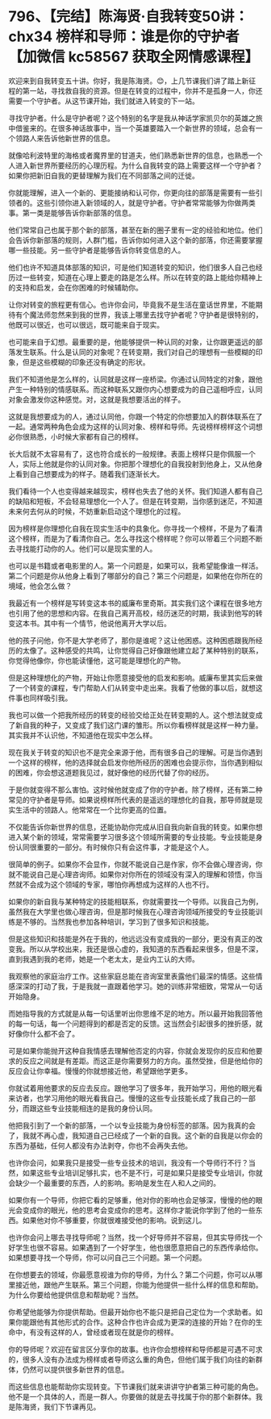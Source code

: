 # 796、【完结】陈海贤·自我转变50讲：chx34 榜样和导师：谁是你的守护者【加微信 kc58567 获取全网情感课程】

欢迎来到自我转变五十讲。你好，我是陈海贤。😊，上几节课我们讲了踏上新征程的第一站，寻找救自我的资源。但是在转变的过程中，你并不是孤身一人，你还需要一个守护者。从这节课开始，我们就进入转变的下一站。

寻找守护者。什么是守护者呢？这个特别的名字是我从神话学家凯贝尔的英雄之旅中借鉴来的。在很多神话故事中，当一个英雄要踏入一个新世界的领域，总会有一个领路人来告诉他新世界的信息。

就像哈利波特里的海格或者魔界里的甘道夫，他们熟悉新世界的信息，也熟悉一个人进入新世界所要经历的心理历程。为什么自我转变的路上需要这样一个守护者？如果你把新旧自我的更替理解为我们在不同部落之间的迁徙。

你就能理解，进入一个新的、更能接纳和认可你，你更向往的部落是需要有一些引领者的。这些引领你进入新领域的人，就是守护者。守护者常常能够为你做两类事。第一类是能够告诉你新部落的信息。

他们常常自己也属于那个新的部落，甚至在新的圈子里有一定的经验和地位。他们会告诉你新部落的规则，人群门槛，告诉你如何进入这个新的部落，你还需要掌握哪一些技能。另一些守护者是能够告诉你转变信息的人。

他们也许不知道具体部落的知识，可是他们知道转变的知识，他们很多人自己也经历过一些转变，知道在心理上要走的路是怎么样。所以在转变的路上能给你精神上的支持和启发，会在你困难的时候辅助你。

让你对转变的旅程更有信心。也许你会问，毕竟我不是生活在童话世界里，不能期待有个魔法师忽然来到我的世界，我该上哪里去找守护者呢？守护者是很特别的，他既可以很近，也可以很远，既可能来自于现实。

也可能来自于幻想。最重要的是，他能够提供一种认同的对象，让你跟更遥远的部落发生联系。什么是认同的对象呢？在转变期，我们对自己的理想有一些模糊的印象，但是这些模糊的印象还没有确定的形状。

我们不知道他是怎么样的，认同就是这样一座桥梁。你通过认同特定的对象，跟他产生一种特别的情感联系。而这种联系又跟你内心想要成为的自己遥相呼应，认同对象会激发你这种感觉。对，这就是我想要活出的样子。

这就是我想要成为的人，通过认同他，你跟一个特定的你想要加入的群体联系在了一起。通常两种角色会成为这样的认同对象、榜样和导师。先说榜样榜样这个词想必你很熟悉，小时候大家都有自己的榜样。

长大后就不太容易有了，这也符合成长的一般规律。表面上榜样只是你佩服一个人，实际上他就是你的认同对象。你把那个理想化的自我投射到他身上，又从他身上看到自己想要成为的样子。随着我们逐渐长大。

我们看待一个人也变得越来越现实，榜样也失去了他的关怀。我们知道人都有自己的缺陷和短板，不会轻易理想化一个人了。但是在转变期，当你感到迷茫，不知道未来何去何从的时候，不妨重新启动这个理想化的过程。

因为榜样是你理想化自我在现实生活中的具象化。你寻找一个榜样，不是为了看清这个榜样，而是为了看清你自己。怎么寻找这个榜样呢？你可以带着三个问题不断去寻找能打动你的人。他们可以是现实里的人。

也可以是书籍或者电影里的人。第一个问题是，如果可以，我希望能像谁一样活。第二个问题是你从他身上看到了哪部分的自己？第三个问题是，如果他在你所在的境域，他会怎么做？

我最近有一个榜样是写转变这本书的威廉布里奇斯。其实我们这个课程在很多地方也引用了他的思想和内容。在我自己离开高校，经历迷茫的时期，我读到他写的转变这本书。其中有一个情节，他说他离开大学以后。

他的孩子问他，你不是大学老师了，那你是谁呢？这让他困惑。这种困惑跟我所经历的太像了。这种感受的共鸣，让你觉得自己好像跟他建立起了某种特别的联系，你觉得他像你，你也能读懂他，这可能是理想化的产物。

但是这种理想化的产物，开始让你愿意接受他的启发和影响。威廉布里其实后来做了一个转变的课程，专门帮助人们从转变中走出来。我看了他做的事以后，就想这件事也同样吸引我。

我也可以做一个把我所经历的转变的经验交给正处在转变期的人。这个想法就变成了新自我的种子，又变成了我们这门课的雏形。所以你看榜样就是这样一种力量。其实我并不认识他，不知道他在现实中怎么样。

现在我关于转变的知识也不是完全来源于他，而有很多自己的理解。可是当你遇到一个这样的榜样，他的选择就会启发你他所经历的困难也会提示你，当你遇到相似的困难，你会想这道题我见过，就好像他的经历代替了你的经历。

于是你就变得不那么害怕。这时候他就变成了你的守护者。除了榜样，还有第二种常见的守护者是导师。如果说榜样所代表的是遥远的理想化的自我，那导师就是现实生活中的领路人。他常常在一个比你更高的位置。

不仅能告诉你新世界的信息，还能协助你完成从旧自我向新自我的转变。如果你想进入某个新的领域，常常需要学习很多这个领域所需要的专业技能。专业技能是身份认同很重要的一部分。有时候你只有会这件事，才能是这个人。

很简单的例子。如果你不会显作，你就不能说自己是作家，你不会做心理咨询，你就不能说自己是心理咨询师。如果你对你所在的领域没有深入的理解和领悟，你当然就不会成为这个领域的专家，哪怕你再想成为这样的人也不行。

如果你的新自我与某种特定的技能相联系，你就需要找一个导师。以我自己为例，虽然我在大学里也做心理咨询，但是那时候我在心理咨询领域所接受的专业技能训练是不够的。当然我也参加各种培训，学习到了很多知识和技能。

但是这些知识和技能是外在于我的，他远远没有变成我的一部分，更没有真正的改变我。所以从学校出来，我还是很心虚的，我知道的东西看起来很多，但是不深，直到我遇到我的老师，她是一个老太太，是业内工认的大师。

我观察他的家庭治疗工作。这些家庭总能在咨询室里表露他们最深的情感。这些情感深深的打动了我，于是我就一直跟着他学习。她的训练非常细致，常常从一句话开始隐身。

而她指导我的方式就是从每一句话里听出你思维不足的地方。所以最开始我回答他的每一句话，每一个问题得到的都是否定的反馈。这当然会引起很多的挫折感，就好像你什么都不会了。

可是如果你能抛开这种自我情感去理解他否定的内容，你就会发现你的反应和他要求的反应之间就是有差距。而这正是你需要努力的方向。虽然受挫，但是他给你的反应会让你幸福。慢慢的你就想接近他，希望跟他学更多。

你就试着用他要求的反应去反应。跟他学习了很多年，我开始学习，用他的眼光看来访者，也学习用他的眼光看我自己。慢慢的这些专业技能长成了我自己的一部分，而跟这些专业技能相连的是我的身份认同。

他把我引到了一个新的部落，一个以专业技能为身份标签的部落。因为我真的会了，我就不再心虚，我知道自己已经成了一个新的自我。这个新的自我是以你会的东西为基础，任何人都没有办法剥夺，你也不会再失去他。

也许你会问，如果我只是接受一些专业技术的培训，我没有一个导师行不行？当然，如果这些专业培训足够扎实，也不是不行，可是如果只是接受专业培训，你就会缺少一个最重要的东西，人的影响。影响是发生在人和人之间的。

如果你有一个导师，你把它看的足够重，他对你的影响也会足够深，慢慢的他的眼光会变成你的眼光，他的思考会变成你的思考。这样你才能说你学到了他的一些东西。如果他对你不够重要，你就很难接受他的影响。说到这儿。

也许你会问上哪去寻找导师呢？当然，找一个好导师并不容易，但其实导师找一个好学生也很不容易。如果遇到了一个好学生，他也很愿意把自己的东西传承给你。如果想要寻找一个导师，你可以问自己三个问题。第一个问题。

在你想要去的领域，你最愿意视谁为你的导师，为什么？第二个问题，你可以从哪里接近他，跟他产生联系。第三个问题，你能为他提供一些什么样的信息和帮助。为什么你要给他提供信息和帮助呢？当然。

你希望他能够为你提供帮助。但最开始你也不能只是把自己定位为一个求助者。如果你能跟他有其他形式的合作。这种合作也许会成为更深的连接的开始？在你的生命中，有没有这样的人，曾经或者现在就是你的榜样。

你的导师呢？欢迎在留言区分享你的故事。也许你会想榜样和导师都是可遇不可求的，很多人没有办法成为榜样或者导师这么重的角色，但他们属于我们向往的新群体，仍然可以提供很多新世界的信息。

而这些信息也能帮助你实现转变。下节课我们就来讲讲守护者第三种可能的角色。他不是一个具体的人，而是一群人。你要做的就是去寻找属于你的那个新群体。我是陈海贤，我们下节课再见。

